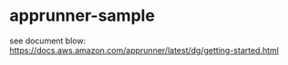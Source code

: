 # apprunner-sample
see document blow:
https://docs.aws.amazon.com/apprunner/latest/dg/getting-started.html

